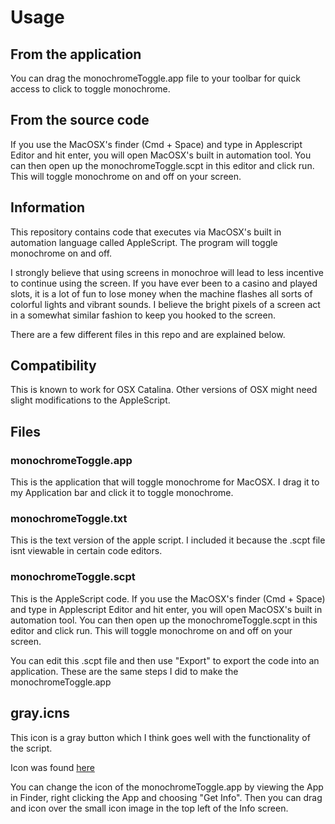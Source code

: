 # Usage

## From the application
You can drag the monochromeToggle.app file to your toolbar for quick access to click to toggle monochrome.

## From the source code
If you use the MacOSX's finder (Cmd + Space) and type in Applescript Editor and hit enter, you will open MacOSX's built in automation tool. You can then open up the monochromeToggle.scpt in this editor and click run. This will toggle monochrome on and off on your screen.

## Information

This repository contains code that executes via MacOSX's built in automation language called AppleScript. The program will toggle monochrome on and off. 

I strongly believe that using screens in monochroe will lead to less incentive to continue using the screen. If you have ever been to a casino and played slots, it is a lot of fun to lose money when the machine flashes all sorts of colorful lights and vibrant sounds. I believe the bright pixels of a screen act in a somewhat similar fashion to keep you hooked to the screen.

There are a few different files in this repo and are explained below.

## Compatibility

This is known to work for OSX Catalina. Other versions of OSX might need slight modifications to the AppleScript.

## Files

### monochromeToggle.app

This is the application that will toggle monochrome for MacOSX. I drag it to my Application bar and click it to toggle monochrome.

### monochromeToggle.txt

This is the text version of the apple script. I included it because the .scpt file isnt viewable in certain code editors.

### monochromeToggle.scpt

This is the AppleScript code. If you use the MacOSX's finder (Cmd + Space) and type in Applescript Editor and hit enter, you will open MacOSX's built in automation tool. You can then open up the monochromeToggle.scpt in this editor and click run. This will toggle monochrome on and off on your screen.

You can edit this .scpt file and then use "Export" to export the code into an application. These are the same steps I did to make the monochromeToggle.app

## gray.icns

This icon is a gray button which I think goes well with the functionality of the script.

Icon was found [here](https://iconarchive.com/show/soft-scraps-icons-by-hopstarter/Button-Blank-Gray-icon.html)

You can change the icon of the monochromeToggle.app by viewing the App in Finder, right clicking the App and choosing "Get Info". Then you can drag and icon over the small icon image in the top left of the Info screen.
